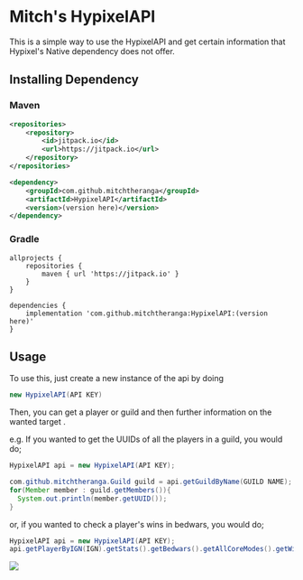 # Mitch's HypixelAPI

This is a simple way to use the HypixelAPI and get certain information that Hypixel's Native dependency does not offer.

## Installing Dependency

### Maven
```xml
<repositories>
    <repository>
        <id>jitpack.io</id>
        <url>https://jitpack.io</url>
    </repository>
</repositories>

<dependency>
    <groupId>com.github.mitchtheranga</groupId>
    <artifactId>HypixelAPI</artifactId>
    <version>(version here)</version>
</dependency>
```

### Gradle
```
allprojects {
    repositories {
        maven { url 'https://jitpack.io' }
    }
}

dependencies {
    implementation 'com.github.mitchtheranga:HypixelAPI:(version here)'
}
```

## Usage

To use this, just create a new instance of the api by doing
```java
new HypixelAPI(API KEY)
```

Then, you can get a player or guild and then further information on the wanted target .

e.g. If you wanted to get the UUIDs of all the players in a guild, you would do;
```java
HypixelAPI api = new HypixelAPI(API KEY);

com.github.mitchtheranga.Guild guild = api.getGuildByName(GUILD NAME);
for(Member member : guild.getMembers()){
  System.out.println(member.getUUID());
}
```

or, if you wanted to check a player's wins in bedwars, you would do;
```java
HypixelAPI api = new HypixelAPI(API KEY);
api.getPlayerByIGN(IGN).getStats().getBedwars().getAllCoreModes().getWins();
```
[![](https://jitpack.io/v/mitchtheranga/HypixelAPI.svg)](https://jitpack.io/#mitchtheranga/HypixelAPI)
